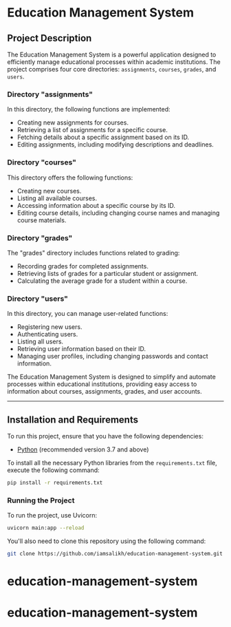 # Education Management System

## Project Description

The Education Management System is a powerful application designed to efficiently manage educational processes within academic institutions. The project comprises four core directories: `assignments`, `courses`, `grades`, and `users`.

### Directory "assignments"

In this directory, the following functions are implemented:

- Creating new assignments for courses.
- Retrieving a list of assignments for a specific course.
- Fetching details about a specific assignment based on its ID.
- Editing assignments, including modifying descriptions and deadlines.

### Directory "courses"

This directory offers the following functions:

- Creating new courses.
- Listing all available courses.
- Accessing information about a specific course by its ID.
- Editing course details, including changing course names and managing course materials.

### Directory "grades"

The "grades" directory includes functions related to grading:

- Recording grades for completed assignments.
- Retrieving lists of grades for a particular student or assignment.
- Calculating the average grade for a student within a course.

### Directory "users"

In this directory, you can manage user-related functions:

- Registering new users.
- Authenticating users.
- Listing all users.
- Retrieving user information based on their ID.
- Managing user profiles, including changing passwords and contact information.

The Education Management System is designed to simplify and automate processes within educational institutions, providing easy access to information about courses, assignments, grades, and user accounts.
___
## Installation and Requirements

To run this project, ensure that you have the following dependencies:

- [Python](https://www.python.org/downloads/) (recommended version 3.7 and above)

To install all the necessary Python libraries from the `requirements.txt` file, execute the following command:

```bash
pip install -r requirements.txt
```
### Running the Project
To run the project, use Uvicorn:
```bash
uvicorn main:app --reload
```
You'll also need to clone this repository using the following command:
```bash
git clone https://github.com/iamsalikh/education-management-system.git
```

# education-management-system
# education-management-system
